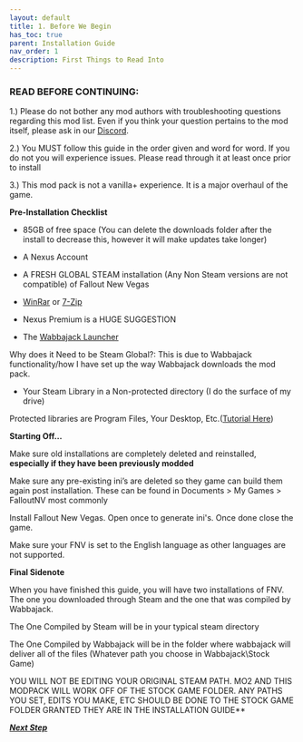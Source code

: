 ```yaml
---
layout: default
title: 1. Before We Begin
has_toc: true
parent: Installation Guide
nav_order: 1
description: First Things to Read Into
---
```


### **READ BEFORE CONTINUING:**

1.) Please do not bother any mod authors with troubleshooting questions regarding this mod list. Even if you think your question pertains to the mod itself, please ask in our [Discord](https://discord.gg/Mu3RQbzxyz).

2.) You MUST follow this guide in the order given and word for word. If you do not you will experience issues. Please read through it at least once prior to install

3.) This mod pack is not a vanilla+ experience. It is a major overhaul of the game.

**Pre-Installation Checklist**

* 85GB of free space (You can delete the downloads folder after the install to decrease this, however it will make updates take longer)

* A Nexus Account

* A FRESH GLOBAL STEAM installation (Any Non Steam versions are not compatible) of Fallout New Vegas

* [WinRar](https://www.win-rar.com/start.html?&L=0) or [7-Zip](https://www.7-zip.org/download.html)

* Nexus Premium is a HUGE SUGGESTION

* The [Wabbajack Launcher](https://www.wabbajack.org/)

Why does it Need to be Steam Global?: This is due to Wabbajack functionality/how I have set up the way Wabbajack downloads the mod pack.

* Your Steam Library in a Non-protected directory (I do the surface of my drive)

Protected libraries are Program Files, Your Desktop, Etc.([Tutorial Here](https://www.howtogeek.com/257472/how-to-painlessly-move-your-steam-library-to-another-folder-or-hard-drive/))

**Starting Off…**

Make sure old installations are completely deleted and reinstalled, **especially if they have been previously modded**

Make sure any pre-existing ini’s are deleted so they game can build them again post installation. These can be found in Documents > My Games > FalloutNV most commonly

Install Fallout New Vegas. Open once to generate ini's. Once done close the game.

Make sure your FNV is set to the English language as other languages are not supported.

**Final Sidenote**

When you have finished this guide, you will have two installations of FNV. The one you downloaded through Steam and the one that was compiled by Wabbajack.

The One Compiled by Steam will be in your typical steam directory

The One Compiled by Wabbajack will be in the folder where wabbajack will deliver all of the files (Whatever path you choose in Wabbajack\Stock Game)

YOU WILL NOT BE EDITING YOUR ORIGINAL STEAM PATH. MO2 AND THIS MODPACK WILL WORK OFF OF THE STOCK GAME FOLDER. ANY PATHS YOU SET, EDITS YOU MAKE, ETC SHOULD BE DONE TO THE STOCK GAME FOLDER GRANTED THEY ARE IN THE INSTALLATION GUIDE**

_**[Next Step](https://github.com/McTiddies4Lunch/Nostalgia/wiki/Wabbajack-Setup)**_
